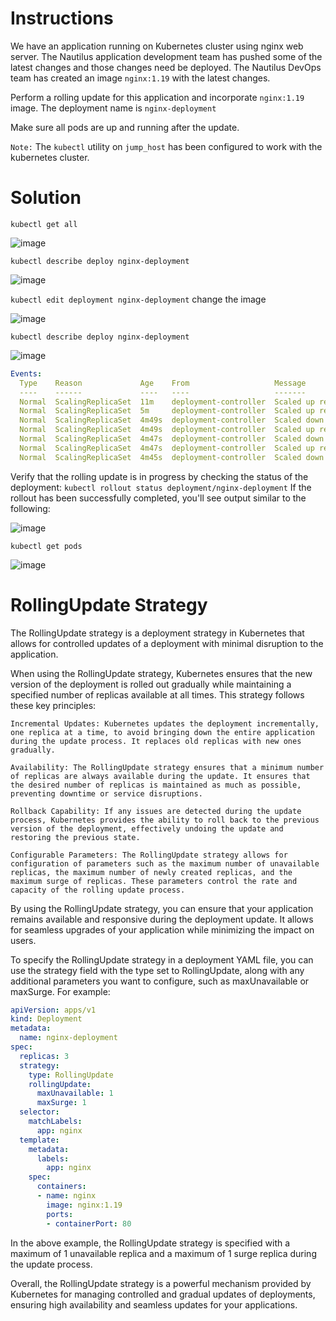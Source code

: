 # Instructions
We have an application running on Kubernetes cluster using nginx web server. The Nautilus application development team has pushed some of the latest changes and those changes need be deployed. The Nautilus DevOps team has created an image `nginx:1.19` with the latest changes.

Perform a rolling update for this application and incorporate `nginx:1.19` image. The deployment name is `nginx-deployment`

Make sure all pods are up and running after the update.

`Note:` The `kubectl` utility on `jump_host` has been configured to work with the kubernetes cluster.

# Solution
`kubectl get all`

![image](https://github.com/janaom/KodeKloud-Engineer-2.0/assets/83917694/1d58c04b-22b2-4688-aef9-eebfe15b61e6)

`kubectl describe deploy nginx-deployment`

![image](https://github.com/janaom/KodeKloud-Engineer-2.0/assets/83917694/97854fd8-c3d7-44ea-a700-6b5c947fb2a4)


`kubectl edit deployment nginx-deployment`  change the image

![image](https://github.com/janaom/KodeKloud-Engineer-2.0/assets/83917694/cf2fc308-0d2c-465c-9a91-609e91e08844)


`kubectl describe deploy nginx-deployment`

![image](https://github.com/janaom/KodeKloud-Engineer-2.0/assets/83917694/bb674fa4-f4c8-4627-9a12-1d45958a443b)


```YAML
Events:
  Type    Reason             Age    From                   Message
  ----    ------             ----   ----                   -------
  Normal  ScalingReplicaSet  11m    deployment-controller  Scaled up replica set nginx-deployment-989f57c54 to 3
  Normal  ScalingReplicaSet  5m     deployment-controller  Scaled up replica set nginx-deployment-dc49f85cc to 1
  Normal  ScalingReplicaSet  4m49s  deployment-controller  Scaled down replica set nginx-deployment-989f57c54 to 2 from 3
  Normal  ScalingReplicaSet  4m49s  deployment-controller  Scaled up replica set nginx-deployment-dc49f85cc to 2 from 1
  Normal  ScalingReplicaSet  4m47s  deployment-controller  Scaled down replica set nginx-deployment-989f57c54 to 1 from 2
  Normal  ScalingReplicaSet  4m47s  deployment-controller  Scaled up replica set nginx-deployment-dc49f85cc to 3 from 2
  Normal  ScalingReplicaSet  4m45s  deployment-controller  Scaled down replica set nginx-deployment-989f57c54 to 0 from 1
```

Verify that the rolling update is in progress by checking the status of the deployment: `kubectl rollout status deployment/nginx-deployment`
If the rollout has been successfully completed, you'll see output similar to the following:

![image](https://github.com/janaom/KodeKloud-Engineer-2.0/assets/83917694/fd53ee9f-b9c2-4348-90d9-264dd801f576)


`kubectl get pods`

![image](https://github.com/janaom/KodeKloud-Engineer-2.0/assets/83917694/c115aefd-6f36-4f19-999e-0413a9b10ad5)



# RollingUpdate Strategy
The RollingUpdate strategy is a deployment strategy in Kubernetes that allows for controlled updates of a deployment with minimal disruption to the application.

When using the RollingUpdate strategy, Kubernetes ensures that the new version of the deployment is rolled out gradually while maintaining a specified number of replicas available at all times. This strategy follows these key principles:

    Incremental Updates: Kubernetes updates the deployment incrementally, one replica at a time, to avoid bringing down the entire application during the update process. It replaces old replicas with new ones gradually.

    Availability: The RollingUpdate strategy ensures that a minimum number of replicas are always available during the update. It ensures that the desired number of replicas is maintained as much as possible, preventing downtime or service disruptions.

    Rollback Capability: If any issues are detected during the update process, Kubernetes provides the ability to roll back to the previous version of the deployment, effectively undoing the update and restoring the previous state.

    Configurable Parameters: The RollingUpdate strategy allows for configuration of parameters such as the maximum number of unavailable replicas, the maximum number of newly created replicas, and the maximum surge of replicas. These parameters control the rate and capacity of the rolling update process.

By using the RollingUpdate strategy, you can ensure that your application remains available and responsive during the deployment update. It allows for seamless upgrades of your application while minimizing the impact on users.

To specify the RollingUpdate strategy in a deployment YAML file, you can use the strategy field with the type set to RollingUpdate, along with any additional parameters you want to configure, such as maxUnavailable or maxSurge. For example:
```YAML
apiVersion: apps/v1
kind: Deployment
metadata:
  name: nginx-deployment
spec:
  replicas: 3
  strategy:
    type: RollingUpdate
    rollingUpdate:
      maxUnavailable: 1
      maxSurge: 1
  selector:
    matchLabels:
      app: nginx
  template:
    metadata:
      labels:
        app: nginx
    spec:
      containers:
      - name: nginx
        image: nginx:1.19
        ports:
        - containerPort: 80
```
In the above example, the RollingUpdate strategy is specified with a maximum of 1 unavailable replica and a maximum of 1 surge replica during the update process.

Overall, the RollingUpdate strategy is a powerful mechanism provided by Kubernetes for managing controlled and gradual updates of deployments, ensuring high availability and seamless updates for your applications.
